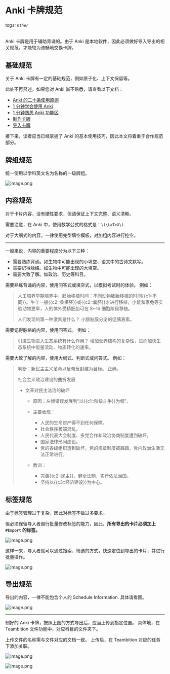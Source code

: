 # Anki 卡牌规范

###### tags: `Other`

Anki 卡牌是用于辅助背诵的。由于 Anki 是本地软件，因此必须做好导入导出的相关规范，才能较为流畅地交换卡牌。

## 基础规范

关于 Anki 卡牌有一定的基础规范，例如原子化、上下文保留等。

此处不再赘述，如果您对 Anki 尚不熟悉，请查看以下文档：

- [Anki 的二十条使用原则](https://www.yuque.com/ankichina/lm007v/tcdlgy)
- [1 分钟学会使用 Anki](https://www.yuque.com/ankichina/lm007v/cxwf5t#h8lTp)
- [1 分钟熟悉 Anki 功能区](https://www.yuque.com/ankichina/lm007v/hvh6h3)
- [制作卡牌](https://www.yuque.com/ankichina/lm007v/gmgvgy)
- [导入卡牌](https://www.yuque.com/ankichina/lm007v/er90kn)

接下来，读者应当已经掌握了 Anki 的基本使用技巧，因此本文将着重于合作规范部分。

## 牌组规范

统一使用以学科英文名为名称的一级牌组。

![image.png](https://b3logfile.com/siyuan/1609132319768/assets/image-20210417110427-pw5z1vn.png)

## 内容规范

对于卡片内容，没有硬性要求，但请保证上下文完整、语义清晰。

需要注意，在 Anki 中，使用数学公式的格式是：`\(\LaTeX\)`.

对于大纲式的内容，一律使用完型填空模板，对加粗内容进行挖空。

---

一般来说，内容的重要程度分为以下三种：

- 需要熟练背诵。如生物中可能出现的小填空、语文中的古诗文默写。
- 需要记得脉络。如生物中可能出现的大填空。
- 需要大致了解。如政治、历史等科目。

需要熟练背诵的内容，使用问答式或填空式，以模拟考试时的体验。
例如：

> 人工培养早期培养中，胚胎移植时间：不同动物胚胎移植的时间{{c1::不同}}。牛羊一般{{c2::桑椹胚}}或{{c2::囊胚}}才进行移植，小鼠和家兔等实验动物更早，人的体外受精胚胎可在 8~16 细胞阶段移植。
>
> 人们发现的第一种激素是什么？
> 小肠粘膜分泌的促胰液素。
>

需要记得脉络的内容，使用问答式。
例如：

> 引进生物进入生态系统有什么作用？
> 增加营养结构的复杂性，进而加快生态系统中能量流动、物质转化的速率。
>

需要大致了解的内容，使用大纲式、判断式或问答式。
例如：

> 判断：新民主主义革命以反帝反封建为目标。
> 正确。
>
> 社会主义政治建设的曲折发展
>
> * 文革对民主法治的破坏
>
>   * 原因：左倾错误发展到“以{{c1::阶级斗争}}为纲”。
>   * 主要表现：
>
>     * 人民的生命财产得不到任何保障。
>     * 社会秩序极端混乱。
>     * 人民代表大会制度、多党合作和政治协商制度遭到破坏。
>     * 国家法律形同虚设。
>     * 党的各级组织遭到破坏，党的规章制度被践踏，党内政治生活无法正常进行。
>   * 教训：
>
>     * 完善{{c2::民主}}，健全法制，实行依法治国。
>     * 坚持以{{c3::经济建设}}为中心。
>

## 标签规范

由于标签管理过于复杂，因此对标签不做过多要求。

但必须保留导入者自行批量修改标签的能力，因此，**所有导出的卡片必须加上 `#Export` 的标签。**

![image.png](https://b3logfile.com/siyuan/1609132319768/assets/image-20210417111702-2t7etv2.png)

这样一来，导入者就可以通过搜索、筛选的方式，快速定位到导出的卡片，并进行批量操作。

![image.png](https://b3logfile.com/siyuan/1609132319768/assets/image-20210417111822-066tylj.png)

## 导出规范

导出的内容，一律不能包含个人的 Schedule Information.
具体请看图。

![image.png](https://b3logfile.com/siyuan/1609132319768/assets/image-20210417111942-t2rlyey.png)

---

制好的 Anki 卡牌，按照上图的方式导出后，应当上传到指定位置。
具体地，在 Teambition 文件功能中，对应科目的文件夹下。

上传文件的名称需与文件对应的文档一致。
上传后，在 Teambition 对应的任务下添加关联。

![image.png](https://b3logfile.com/siyuan/1609132319768/assets/image-20210417113034-o4vs4vk.png)

![image.png](https://b3logfile.com/siyuan/1609132319768/assets/image-20210417113054-sye6n1f.png)